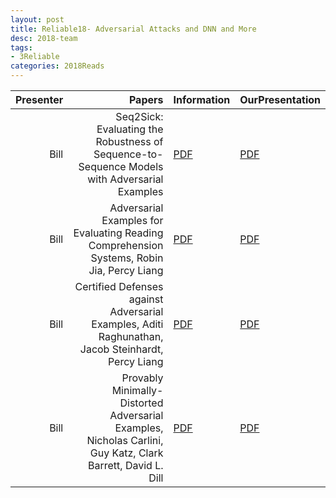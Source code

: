 ```yaml
---
layout: post
title: Reliable18- Adversarial Attacks and DNN and More
desc: 2018-team
tags:
- 3Reliable
categories: 2018Reads
---
```



| Presenter | Papers | Information| OurPresentation |
| -----: | ----------: | :----- | :----- |
| Bill |  Seq2Sick: Evaluating the Robustness of Sequence-to-Sequence Models with Adversarial Examples | [PDF](https://arxiv.org/abs/1803.01128) |  [PDF]({{site.baseurl}}/MoreTalksTeam/Bill/18.03.30_Seq2Sick.pdf) |
| Bill |  Adversarial Examples for Evaluating Reading Comprehension Systems, Robin Jia, Percy Liang | [PDF](https://arxiv.org/abs/1707.07328) |  [PDF]({{site.baseurl}}/MoreTalksTeam/Bill/18.04.06_ReadingComp.pdf) | 
| Bill |  Certified Defenses against Adversarial Examples, Aditi Raghunathan, Jacob Steinhardt, Percy Liang | [PDF](https://arxiv.org/abs/1801.09344) |  [PDF]({{site.baseurl}}/MoreTalksTeam/Bill/18.04.14_CertifiedDefenses.pdf) | 
| Bill |  Provably Minimally-Distorted Adversarial Examples, Nicholas Carlini, Guy Katz, Clark Barrett, David L. Dill | [PDF](https://arxiv.org/pdf/1709.10207.pdf) |  [PDF]({{site.baseurl}}/MoreTalksTeam/Bill/18.04.21_MinimumDistort.pdf) | 



> ####  


> ####  



> ####  